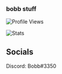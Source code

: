 ### bobb stuff

![Profile Views](https://komarev.com/ghpvc/?username=BobbCooI)

![Stats](https://github-readme-stats.vercel.app/api?username=BobbCooI&count_private=true)



## Socials
Discord: Bobb#3350
